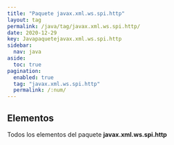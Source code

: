 ```yaml
---
title: "Paquete javax.xml.ws.spi.http"
layout: tag
permalink: /java/tag/javax.xml.ws.spi.http/
date: 2020-12-29
key: Javapaquetejavax.xml.ws.spi.http
sidebar: 
  nav: java
aside: 
  toc: true
pagination: 
  enabled: true
  tag: "javax.xml.ws.spi.http"
  permalink: /:num/
---
```


<h2>Elementos</h2>
Todos los elementos del paquete <strong>javax.xml.ws.spi.http</strong>
